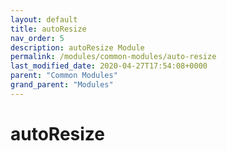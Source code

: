 ```yaml
---
layout: default
title: autoResize 
nav_order: 5
description: autoResize Module
permalink: /modules/common-modules/auto-resize
last_modified_date: 2020-04-27T17:54:08+0000
parent: "Common Modules"
grand_parent: "Modules"
---
```


# autoResize